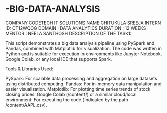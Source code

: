 # -BIG-DATA-ANALYSIS
COMPANY:CODETECH IT SOLUTIONS
NAME:CHITUKULA SREEJA
INTERN ID: CT12WQOG
DOMAIN : DATA ANALYTICS
DURATION : 12 WEEKS
MENTOR : NEELA SANTHOSH
DESCRIPTION OF THE TASK1:

This script demonstrates a big data analysis pipeline using PySpark and Pandas, combined with Matplotlib for visualization. The code was written in Python and is suitable for execution in environments like Jupyter Notebook, Google Colab, or any local IDE that supports Spark.

Tools & Libraries Used:

PySpark: For scalable data processing and aggregation on large datasets using distributed computing.
Pandas: For in-memory data manipulation and easier visualization.
Matplotlib: For plotting time series trends of stock closing prices.
Google Colab (/content/) or a similar cloud/local environment: For executing the code (indicated by the path /content/AAPL.csv).


